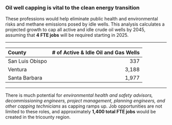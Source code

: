 
### Oil well capping is vital to the clean energy transition
These professions would help eliminate public health and environmental risks and methane emissions posed by idle wells. This analysis calculates a projected growth to cap all active and idle crude oil wells by 2045, assuming that **4 FTE jobs** will be required starting in 2025. 

---
<div style="text-align: center;">

|         County                    |            # of Active & Idle Oil and Gas Wells                                            |
|:----------------------------------|-------------------------------------------------------------------------------------------:|
|   San Luis Obispo                 |        337                                                                                 |
|   Ventura                         |  3,188                                                                                     |
|   Santa Barbara                   |  1,977                                                                                     |

</div>

---

There is much potential for *environmental health and safety advisors, decommissioning engineers, project management, planning engineers, and other capping technicians* as capping ramps up. Job opportunities are not limited to these roles, and approximately **1,400 total FTE jobs** would be created in the tricounty region.
